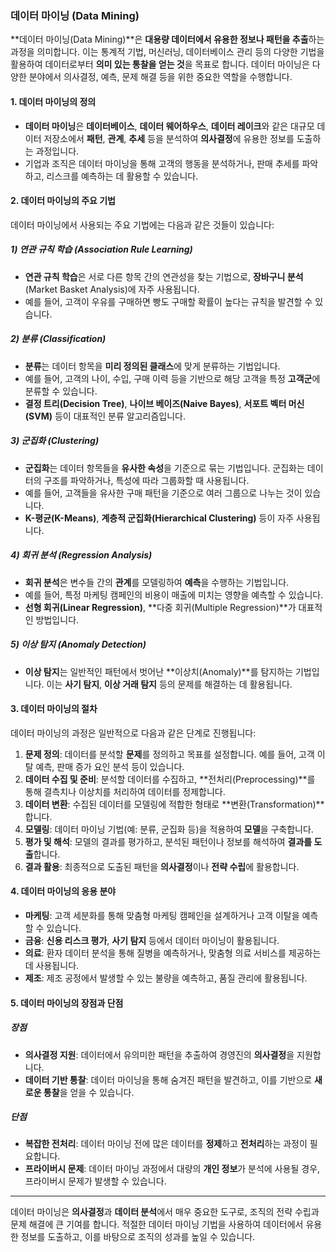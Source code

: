 ### 데이터 마이닝 (Data Mining)

**데이터 마이닝(Data Mining)**은 **대용량 데이터에서 유용한 정보나 패턴을 추출**하는 과정을 의미합니다. 이는 통계적 기법, 머신러닝, 데이터베이스 관리 등의 다양한 기법을 활용하여 데이터로부터 **의미 있는 통찰을 얻는 것**을 목표로 합니다. 데이터 마이닝은 다양한 분야에서 의사결정, 예측, 문제 해결 등을 위한 중요한 역할을 수행합니다.

#### 1. 데이터 마이닝의 정의
- **데이터 마이닝**은 **데이터베이스**, **데이터 웨어하우스**, **데이터 레이크**와 같은 대규모 데이터 저장소에서 **패턴**, **관계**, **추세** 등을 분석하여 **의사결정**에 유용한 정보를 도출하는 과정입니다.
- 기업과 조직은 데이터 마이닝을 통해 고객의 행동을 분석하거나, 판매 추세를 파악하고, 리스크를 예측하는 데 활용할 수 있습니다.

#### 2. 데이터 마이닝의 주요 기법
데이터 마이닝에서 사용되는 주요 기법에는 다음과 같은 것들이 있습니다:

##### 1) 연관 규칙 학습 (Association Rule Learning)
- **연관 규칙 학습**은 서로 다른 항목 간의 연관성을 찾는 기법으로, **장바구니 분석**(Market Basket Analysis)에 자주 사용됩니다.
- 예를 들어, 고객이 우유를 구매하면 빵도 구매할 확률이 높다는 규칙을 발견할 수 있습니다.

##### 2) 분류 (Classification)
- **분류**는 데이터 항목을 **미리 정의된 클래스**에 맞게 분류하는 기법입니다.
- 예를 들어, 고객의 나이, 수입, 구매 이력 등을 기반으로 해당 고객을 특정 **고객군**에 분류할 수 있습니다.
- **결정 트리(Decision Tree)**, **나이브 베이즈(Naive Bayes)**, **서포트 벡터 머신(SVM)** 등이 대표적인 분류 알고리즘입니다.

##### 3) 군집화 (Clustering)
- **군집화**는 데이터 항목들을 **유사한 속성**을 기준으로 묶는 기법입니다. 군집화는 데이터의 구조를 파악하거나, 특성에 따라 그룹화할 때 사용됩니다.
- 예를 들어, 고객들을 유사한 구매 패턴을 기준으로 여러 그룹으로 나누는 것이 있습니다.
- **K-평균(K-Means)**, **계층적 군집화(Hierarchical Clustering)** 등이 자주 사용됩니다.

##### 4) 회귀 분석 (Regression Analysis)
- **회귀 분석**은 변수들 간의 **관계**를 모델링하여 **예측**을 수행하는 기법입니다.
- 예를 들어, 특정 마케팅 캠페인의 비용이 매출에 미치는 영향을 예측할 수 있습니다.
- **선형 회귀(Linear Regression)**, **다중 회귀(Multiple Regression)**가 대표적인 방법입니다.

##### 5) 이상 탐지 (Anomaly Detection)
- **이상 탐지**는 일반적인 패턴에서 벗어난 **이상치(Anomaly)**를 탐지하는 기법입니다. 이는 **사기 탐지**, **이상 거래 탐지** 등의 문제를 해결하는 데 활용됩니다.

#### 3. 데이터 마이닝의 절차
데이터 마이닝의 과정은 일반적으로 다음과 같은 단계로 진행됩니다:

1. **문제 정의**: 데이터를 분석할 **문제**를 정의하고 목표를 설정합니다. 예를 들어, 고객 이탈 예측, 판매 증가 요인 분석 등이 있습니다.
2. **데이터 수집 및 준비**: 분석할 데이터를 수집하고, **전처리(Preprocessing)**를 통해 결측치나 이상치를 처리하여 데이터를 정제합니다.
3. **데이터 변환**: 수집된 데이터를 모델링에 적합한 형태로 **변환(Transformation)**합니다.
4. **모델링**: 데이터 마이닝 기법(예: 분류, 군집화 등)을 적용하여 **모델**을 구축합니다.
5. **평가 및 해석**: 모델의 결과를 평가하고, 분석된 패턴이나 정보를 해석하여 **결과를 도출**합니다.
6. **결과 활용**: 최종적으로 도출된 패턴을 **의사결정**이나 **전략 수립**에 활용합니다.

#### 4. 데이터 마이닝의 응용 분야
- **마케팅**: 고객 세분화를 통해 맞춤형 마케팅 캠페인을 설계하거나 고객 이탈을 예측할 수 있습니다.
- **금융**: **신용 리스크 평가**, **사기 탐지** 등에서 데이터 마이닝이 활용됩니다.
- **의료**: 환자 데이터 분석을 통해 질병을 예측하거나, 맞춤형 의료 서비스를 제공하는 데 사용됩니다.
- **제조**: 제조 공정에서 발생할 수 있는 불량을 예측하고, 품질 관리에 활용됩니다.

#### 5. 데이터 마이닝의 장점과 단점
##### 장점
- **의사결정 지원**: 데이터에서 유의미한 패턴을 추출하여 경영진의 **의사결정**을 지원합니다.
- **데이터 기반 통찰**: 데이터 마이닝을 통해 숨겨진 패턴을 발견하고, 이를 기반으로 **새로운 통찰**을 얻을 수 있습니다.

##### 단점
- **복잡한 전처리**: 데이터 마이닝 전에 많은 데이터를 **정제**하고 **전처리**하는 과정이 필요합니다.
- **프라이버시 문제**: 데이터 마이닝 과정에서 대량의 **개인 정보**가 분석에 사용될 경우, 프라이버시 문제가 발생할 수 있습니다.

---

데이터 마이닝은 **의사결정**과 **데이터 분석**에서 매우 중요한 도구로, 조직의 전략 수립과 문제 해결에 큰 기여를 합니다. 적절한 데이터 마이닝 기법을 사용하여 데이터에서 유용한 정보를 도출하고, 이를 바탕으로 조직의 성과를 높일 수 있습니다.
